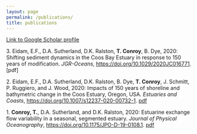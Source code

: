```yaml
---
layout: page
permalink: /publications/
title: publications
---
```

[Link to Google Scholar profile](https://scholar.google.com/citations?user=EdsOl-AAAAAJ&hl=en)

3\. Eidam, E.F., D.A. Sutherland, D.K. Ralston, **T. Conroy**, B. Dye, 2020: Shifting sediment dynamics in the Coos Bay Estuary in response to 150 years of modification. *JGR-Oceans*, https://doi.org/10.1029/2020JC016771. [pdf]

2\. Eidam, E.F., D.A. Sutherland, D.K. Ralston, B. Dye, **T. Conroy**, J. Schmitt, P. Ruggiero, and J. Wood, 2020: Impacts of 150 years of shoreline and bathymetric change in the Coos Estuary, Oregon, USA. *Estuaries and Coasts*, https://doi.org/10.1007/s12237-020-00732-1. [pdf](https://nerrssciencecollaborative.org/media/resources/Eidam2020_Article_CoosEstuaryShoreline&BathymetricChange.pdf)

1\. **Conroy, T.**, D.A. Sutherland, and D.K. Ralston, 2020: Estuarine exchange flow variability in a seasonal, segmented estuary. *Journal of Physical Oceanography*, https://doi.org/10.1175/JPO-D-19-0108.1. [pdf](https://github.com/tedconroy/tedconroy.github.io/blob/master/assets/pdf/conroy_etal_2020.pdf)

